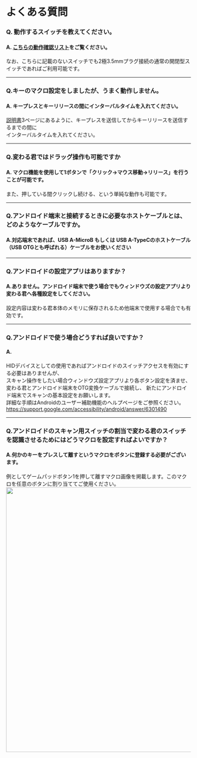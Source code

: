 # よくある質問


### Q. 動作するスイッチを教えてください。

#### A. [こちらの動作確認リスト](https://github.com/bit-trade-one/BTIC2-KawaruKun/blob/master/CompatibleList.md)をご覧ください。

なお、こちらに記載のないスイッチでも2極3.5mmプラグ接続の通常の開閉型スイッチであればご利用可能です。

----

### Q.キーのマクロ設定をしましたが、うまく動作しません。

#### A. キープレスとキーリリースの間にインターバルタイムを入れてください。

[説明書](https://github.com/bit-trade-one/BTIC2-KawaruKun/blob/master/BTIC2_manual_Web_C.pdf)3ページにあるように、キープレスを送信してからキーリリースを送信するまでの間に  
インターバルタイムを入れてください。

----

### Q.変わる君ではドラッグ操作も可能ですか

#### A. マクロ機能を使用して1ボタンで「クリック→マウス移動→リリース」を行うことが可能です。
また、押している間クリックし続ける、という単純な動作も可能です。

----

### Q.アンドロイド端末と接続するときに必要なホストケーブルとは、どのようなケーブルですか。

#### A.対応端末であれば、USB A-MicroB もしくは USB A-TypeCのホストケーブル（USB OTGとも呼ばれる）ケーブルをお使いください

----

### Q.アンドロイドの設定アプリはありますか？

#### A.ありません。アンドロイド端末で使う場合でもウィンドウズの設定アプリより変わる君へ各種設定をしてください。
設定内容は変わる君本体のメモリに保存されるため他端末で使用する場合でも有効です。  

----

### Q.アンドロイドで使う場合どうすれば良いですか？

#### A.
HIDデバイスとしての使用であればアンドロイドのスイッチアクセスを有効にする必要はありませんが、  
スキャン操作をしたい場合ウィンドウズ設定アプリより各ボタン設定を済ませ、
変わる君とアンドロイド端末をOTG変換ケーブルで接続し、
新たにアンドロイド端末でスキャンの基本設定をお願いします。  
詳細な手順はAndroidのユーザー補助機能のヘルプページをご参照ください。  
https://support.google.com/accessibility/android/answer/6301490  

----

### Q.アンドロイドのスキャン用スイッチの割当で変わる君のスイッチを認識させるためにはどうマクロを設定すればよいですか？


#### A.何かのキーをプレスして離すというマクロをボタンに登録する必要がございます。
例としてゲームパッドボタン1を押して離すマクロ画像を掲載します。このマクロを任意のボタンに割り当ててご使用ください。
<img src="https://bit-trade-one.co.jp/wp/wp-content/uploads/2022/01/167aedb67359065a73cc37c149c0f338.png" width="720px"> 
